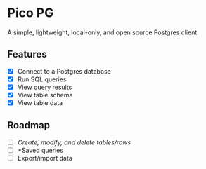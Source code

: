 # Pico PG

A simple, lightweight, local-only, and open source Postgres client.

## Features

- [x] Connect to a Postgres database
- [x] Run SQL queries
- [x] View query results
- [x] View table schema
- [x] View table data

## Roadmap

- [ ] _Create, modify, and delete tables/rows_
- [ ] \*Saved queries
- [ ] Export/import data
